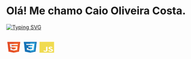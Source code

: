 # Olá! Me chamo Caio Oliveira Costa.
[![Typing SVG](https://readme-typing-svg.herokuapp.com?color=%232C49F7&lines=Desenvolvedor+Front+End)](https://git.io/typing-svg)
<!--🖥️ Desenvolvedor Front-End.-->

<!--💻 Tecnologias: HTML, CSS JS.-->

<!--## ⚡ Programador em cosnstante aprendizado!-->

 <div style="display: inline_block;">
 <br>
 <img align="center" alt="/" height="30" width="40" src="https://raw.githubusercontent.com/devicons/devicon/master/icons/html5/html5-original.svg">
 <img align="center" alt="/" height="30" width="40" src="https://raw.githubusercontent.com/devicons/devicon/master/icons/css3/css3-original.svg">
  <img align="center" alt="/" height="30" width="40" src="https://raw.githubusercontent.com/devicons/devicon/master/icons/javascript/javascript-plain.svg">
  <!---<img align="center" alt="/" height="30" width="40" src="https://raw.githubusercontent.com/devicons/devicon/master/icons/php/php-original.svg">-->
</div>

 

